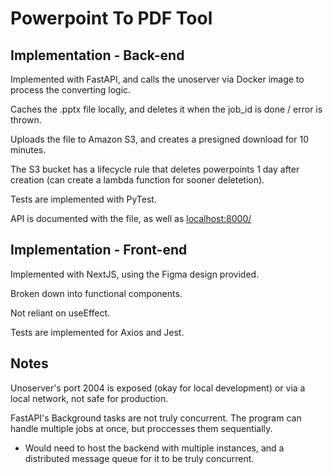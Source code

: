 # Powerpoint To PDF Tool

## Implementation - Back-end
Implemented with FastAPI, and calls the unoserver via Docker image to process the converting logic.

Caches the .pptx file locally, and deletes it when the job_id is done / error is thrown.

Uploads the file to Amazon S3, and creates a presigned download for 10 minutes.

The S3 bucket has a lifecycle rule that deletes powerpoints 1 day after creation (can create a lambda function for sooner deletetion).

Tests are implemented with PyTest.

API is documented with the file, as well as [localhost:8000/](http://localhost:8000/docs)


## Implementation - Front-end
Implemented with NextJS, using the Figma design provided.

Broken down into functional components.

Not reliant on useEffect.

Tests are implemented for Axios and Jest.



## Notes
Unoserver's port 2004 is exposed (okay for local development) or via a local network, not safe for production.

FastAPI's Background tasks are not truly concurrent. The program can handle multiple jobs at once, but proccesses them sequentially.
  - Would need to host the backend with multiple instances, and a distributed message queue for it to be truly concurrent.

